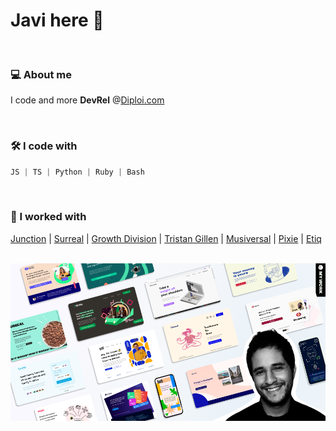 # Javi here 👋

</br>

### 💻 About me
I code and more
**DevRel** @[Diploi.com](https://diploi.com)

</br>

### 🛠 I code with
```javascript
JS | TS | Python | Ruby | Bash
```

</br>

### 🚀 I worked with
[Junction](https://www.hackjunction.com/) | [Surreal](https://eatsurreal.co.uk/) | [Growth Division](http://growth-division.com/) | [Tristan Gillen](https://www.tristangillen.com/) | [Musiversal](https://www.musiversal.com/) | [Pixie](https://www.usepixie.com/) | [Etiq](https://etiq.ai/)

</br>

<img src="./assets/img/wickathou-javi.png" alt="Showcasing the style of my work">
